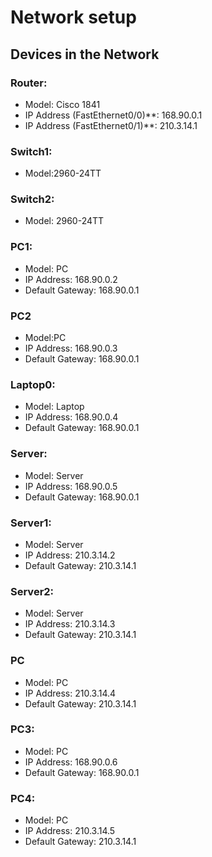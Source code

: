 # Network setup

## Devices in the Network

### Router:
- Model: Cisco 1841
- IP Address (FastEthernet0/0)**: 168.90.0.1
- IP Address (FastEthernet0/1)**: 210.3.14.1 

### Switch1:
- Model:2960-24TT
 

### Switch2:
- Model: 2960-24TT

### PC1:
- Model: PC
- IP Address: 168.90.0.2 
- Default Gateway: 168.90.0.1

### PC2
- Model:PC
- IP Address: 168.90.0.3
- Default Gateway: 168.90.0.1

### Laptop0:
- Model: Laptop
- IP Address: 168.90.0.4
- Default Gateway: 168.90.0.1

### Server:
- Model: Server
- IP Address: 168.90.0.5
- Default Gateway: 168.90.0.1

### Server1:
- Model: Server
- IP Address: 210.3.14.2
- Default Gateway: 210.3.14.1

### Server2:
- Model: Server
- IP Address: 210.3.14.3
- Default Gateway: 210.3.14.1

### PC
- Model: PC
- IP Address: 210.3.14.4
- Default Gateway: 210.3.14.1

### PC3:
- Model: PC
- IP Address: 168.90.0.6
- Default Gateway: 168.90.0.1

### PC4:
- Model: PC
- IP Address: 210.3.14.5
- Default Gateway: 210.3.14.1
